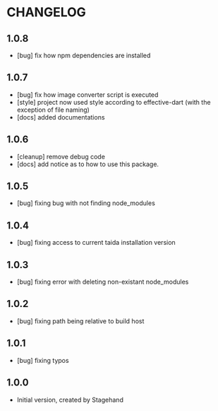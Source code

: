 # CHANGELOG
## 1.0.8
 - [bug] fix how npm dependencies are installed

## 1.0.7
 - [bug] fix how image converter script is executed
 - [style] project now used style according to effective-dart (with the exception of file naming)
 - [docs] added documentations

## 1.0.6
 - [cleanup] remove debug code
 - [docs] add notice as to how to use this package.

## 1.0.5
 - [bug] fixing bug with not finding node_modules
 
## 1.0.4
 - [bug] fixing access to current taida installation version

## 1.0.3
 - [bug] fixing error with deleting non-existant node_modules

## 1.0.2
 - [bug] fixing path being relative to build host

## 1.0.1
 - [bug] fixing typos

## 1.0.0

- Initial version, created by Stagehand
